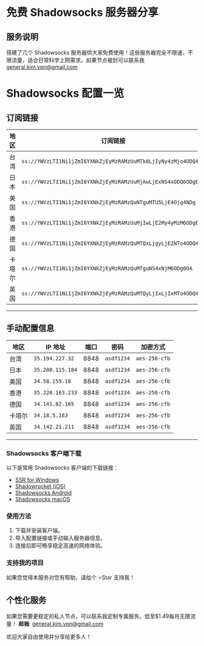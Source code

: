 # 免费 Shadowsocks 服务器分享

## 服务说明
搭建了几个 Shadowsocks 服务器供大家免费使用！这些服务器完全不限速、不限流量，适合日常科学上网需求。如果节点被封可以联系我 [general.kim.vpn@gmail.com](mailto:general.kim.vpn@gmail.com)


# Shadowsocks 配置一览

## 订阅链接
| 地区  | 订阅链接                                                                                          |
|-------|---------------------------------------------------------------------------------------------------|
| 台湾  | `ss://YWVzLTI1Ni1jZmI6YXNkZjEyMzRAMzUuMTk0LjIyNy4zMjo4ODQ4`                                       |
| 日本  | `ss://YWVzLTI1Ni1jZmI6YXNkZjEyMzRAMzUuMjAwLjExNS4xODQ6ODg0OA`                                     |
| 美国  | `ss://YWVzLTI1Ni1jZmI6YXNkZjEyMzRAMzQuNTguMTU5LjE4Ojg4NDg`                                       |
| 香港  | `ss://YWVzLTI1Ni1jZmI6YXNkZjEyMzRAMzUuMjIwLjE2My4yMzM6ODg0OA`                                     |
| 德国  | `ss://YWVzLTI1Ni1jZmI6YXNkZjEyMzRAMzQuMTQxLjgyLjE2NTo4ODQ4`                                       |
| 卡塔尔| `ss://YWVzLTI1Ni1jZmI6YXNkZjEyMzRAMzQuMTguNS4xNjM6ODg0OA`                                         |
| 英国  | `ss://YWVzLTI1Ni1jZmI6YXNkZjEyMzRAMzQuMTQyLjIxLjIxMTo4ODQ4`                                       |

---

## 手动配置信息
| 地区  | IP 地址          | 端口  | 密码       | 加密方式    |
|-------|------------------|-------|------------|-------------|
| 台湾  | `35.194.227.32`  | 8848  | `asdf1234` | `aes-256-cfb` |
| 日本  | `35.200.115.184` | 8848  | `asdf1234` | `aes-256-cfb` |
| 美国  | `34.58.159.18`   | 8848  | `asdf1234` | `aes-256-cfb` |
| 香港  | `35.220.163.233` | 8848  | `asdf1234` | `aes-256-cfb` |
| 德国  | `34.141.82.165`  | 8848  | `asdf1234` | `aes-256-cfb` |
| 卡塔尔| `34.18.5.163`    | 8848  | `asdf1234` | `aes-256-cfb` |
| 英国  | `34.142.21.211`  | 8848  | `asdf1234` | `aes-256-cfb` |

---
### Shadowsocks 客户端下载
以下是常用 Shadowsocks 客户端的下载链接：
- [SSR for Windows](https://github.com/shadowsocksrr/shadowsocksr-csharp/releases)  
- [Shadowrocket (iOS)](https://apps.apple.com/us/app/shadowrocket/id932747118)  
- [Shadowsocks Android](https://github.com/shadowsocks/shadowsocks-android/releases)  
- [Shadowsocks macOS](https://github.com/shadowsocks/ShadowsocksX-NG/releases)  

### 使用方法
1. 下载并安装客户端。
2. 导入配置链接或手动输入服务器信息。
3. 连接后即可畅享稳定高速的网络体验。

### 支持我的项目
如果您觉得本服务对您有帮助，请给个 ⭐Star 支持我！  

## 个性化服务
如果您需要更稳定的私人节点，可以联系我定制专属服务。低至$1.49每月无限流量！
**邮箱**: [general.kim.vpn@gmail.com](mailto:general.kim.vpn@gmail.com)

欢迎大家自由使用并分享给更多人！
